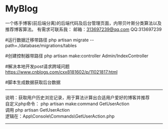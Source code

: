 # MyBlog
一个练手博客(前后端分离)的后端代码及后台管理页面，内带贝叶斯分类算法以及推荐博客算法。
有需求可联系我：
邮箱：313697239@qq.com
QQ:313697239

#运行数据迁移带路径
php artisan migrate --path=./database/migrations/tables

#创建控制器带路径
php artisan make:controller Admin/IndexController

#解决本地开发post请求跨域问题
https://www.cnblogs.com/cxx8181602/p/11021817.html

#脚本生成数据获取后台数据
***
说明：获取用户历史浏览记录，用于算法计算出合适用户爱好的博客并推荐 \
自定义php命令：  php artisan make:command GetUserAction\
调用 php artisan GetUserAction \
逻辑在：App\Console\Commands\GetUserAction.php
***


